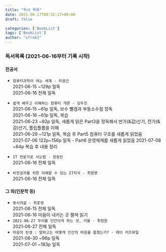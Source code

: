```yaml
---
title: "독서 목록"
date: 2021-06-17T00:32:17+09:00
draft: false

categories: ['BookList']
tags: ['BookList']
author: "xfrnk2"
---
```

### 독서목록 (2021-06-16부터 기록 시작)


#### 전공서
+ `컴퓨터과학이 여는 세계 - 이광근`    
  2021-06-15 ~129p 일독  
  2021-06-16 전체 일독

+ `쉽게 배우고 이해하는 컴퓨터 개론 - 김두진`  
2021-06-15 ~61p 일독, 보수 뺄셈과 부동소수점 정독  
2021-06-16 ~61p 일독, 복습   
2021-06-23 ~92p 일독, 새롭게 읽은 Part3을 정독해서 반가(&감)산기, 전가(&감)산기, 플립플롭을 이해   
2021-06-29 ~121p 일독, 복습 후 Part5 컴퓨터 구조를 새롭게 읽었음   
2021-07-06 122p~156p 일독 - Part6 운영체제를 새롭게 읽었음
2021-07-08 ~64p 복습 후 내용 정리
  
+ `IT 전문가로 사는법 - 장동인`  
2021-06-16 전체 일독
  
+ `비전공자를 위한 이해할 수 있는 IT지식 - 최원영`  
2021-06-16 전체 일독  
  
#### 그 외(인문학 등)
+ `동사의삶 - 최준영`  
2021-06-15 전체 일독  
2021-06-16 마음이 내키는 곳 펼쳐 읽기  
+ `2021-06-27 우리를 인간이게 하는 것, 거울 - 최정원`   
2021-06-27 전체 일독   
+ `마음의 탄생 : 알파고는 어떻게 인간의 마음을 훔쳤는가? - 레이 커즈와일`  
2021-06-30 ~96p 일독   
2021-07-01 ~183p 일독   